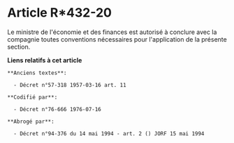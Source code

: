 # Article R*432-20

Le ministre de l'économie et des finances est autorisé à conclure avec la compagnie toutes conventions nécessaires pour
l'application de la présente section.

**Liens relatifs à cet article**

	**Anciens textes**:

	  - Décret n°57-318 1957-03-16 art. 11

	**Codifié par**:

	  - Décret n°76-666 1976-07-16

	**Abrogé par**:

	  - Décret n°94-376 du 14 mai 1994 - art. 2 () JORF 15 mai 1994
